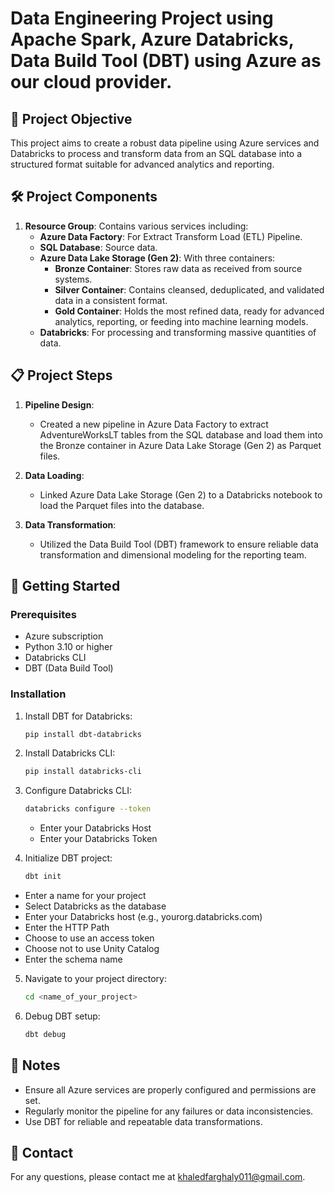 # Data Engineering Project using Apache Spark, Azure Databricks, Data Build Tool (DBT) using Azure as our cloud provider.

## 🎯 Project Objective

This project aims to create a robust data pipeline using Azure services and Databricks to process and transform data from an SQL database into a structured format suitable for advanced analytics and reporting.

## 🛠️ Project Components

1. **Resource Group**: Contains various services including:
   - **Azure Data Factory**: For Extract Transform Load (ETL) Pipeline.
   - **SQL Database**: Source data.
   - **Azure Data Lake Storage (Gen 2)**: With three containers:
     - **Bronze Container**: Stores raw data as received from source systems.
     - **Silver Container**: Contains cleansed, deduplicated, and validated data in a consistent format.
     - **Gold Container**: Holds the most refined data, ready for advanced analytics, reporting, or feeding into machine learning models.
   - **Databricks**: For processing and transforming massive quantities of data.
  
## 📋 Project Steps

1. **Pipeline Design**:
   - Created a new pipeline in Azure Data Factory to extract AdventureWorksLT tables from the SQL database and load them into the Bronze container in Azure Data Lake Storage (Gen 2) as Parquet files.
   
2. **Data Loading**:
   - Linked Azure Data Lake Storage (Gen 2) to a Databricks notebook to load the Parquet files into the database.
   
3. **Data Transformation**:
   - Utilized the Data Build Tool (DBT) framework to ensure reliable data transformation and dimensional modeling for the reporting team.

## 🚀 Getting Started

### Prerequisites

- Azure subscription
- Python 3.10 or higher
- Databricks CLI
- DBT (Data Build Tool)

### Installation

1. Install DBT for Databricks:
   
   ```sh
   pip install dbt-databricks
   ```
2. Install Databricks CLI:
   
   ```sh
   pip install databricks-cli
   ```

3. Configure Databricks CLI:
   
   ```sh
   databricks configure --token
   ```
   - Enter your Databricks Host
   - Enter your Databricks Token
     
4. Initialize DBT project:

   ```sh
   dbt init
   ```
  - Enter a name for your project
  - Select Databricks as the database
  - Enter your Databricks host (e.g., yourorg.databricks.com)
  - Enter the HTTP Path
  - Choose to use an access token
  - Choose not to use Unity Catalog
  - Enter the schema name

5. Navigate to your project directory:

   ```sh
   cd <name_of_your_project>
   ```

6. Debug DBT setup:

   ```sh
   dbt debug
   ```

## 📝 Notes
- Ensure all Azure services are properly configured and permissions are set.
- Regularly monitor the pipeline for any failures or data inconsistencies.
- Use DBT for reliable and repeatable data transformations.

## 📧 Contact
For any questions, please contact me at khaledfarghaly011@gmail.com.
